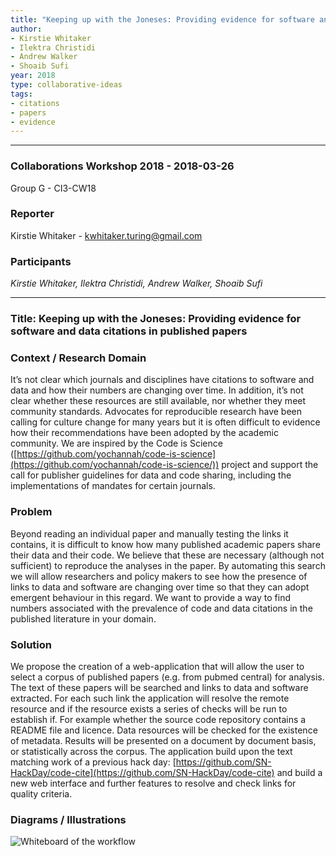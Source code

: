 ```yaml
---
title: "Keeping up with the Joneses: Providing evidence for software and data citations in published papers"
author:
- Kirstie Whitaker
- Ilektra Christidi
- Andrew Walker
- Shoaib Sufi
year: 2018
type: collaborative-ideas
tags:
- citations
- papers
- evidence
---
```


<hr>

### Collaborations Workshop 2018 - 2018-03-26

Group G - CI3-CW18

### **Reporter**

Kirstie Whitaker - kwhitaker.turing@gmail.com

### **Participants**

_Kirstie Whitaker, Ilektra Christidi, Andrew Walker, Shoaib Sufi_

---

### Title: Keeping up with the Joneses: Providing evidence for software and data citations in published papers

### **Context / Research Domain**

It’s not clear which journals and disciplines have citations to software and data and how their numbers are changing over time. In addition, it’s not clear whether these resources are still available, nor whether they meet community standards. Advocates for reproducible research have been calling for culture change for many years but it is often difficult to evidence how their recommendations have been adopted by the academic community. We are inspired by the Code is Science ([https://github.com/yochannah/code-is-science](https://github.com/yochannah/code-is-science/)) project and support the call for publisher guidelines for data and code sharing, including the implementations of mandates for certain journals.

### **Problem**

Beyond reading an individual paper and manually testing the links it contains, it is difficult to know how many published academic papers share their data and their code. We believe that these are necessary (although not sufficient) to reproduce the analyses in the paper. By automating this search we will allow researchers and policy makers to see how the presence of links to data and software are changing over time so that they can adopt emergent behaviour in this regard. We want to provide a way to find numbers associated with the prevalence of code and data citations in the published literature in your domain.

### **Solution**

We propose the creation of a web-application that will allow the user to select a corpus of published papers (e.g. from pubmed central) for analysis. The text of these papers will be searched and links to data and software extracted. For each such link the application will resolve the remote resource and if the resource exists a series of checks will be run to establish if. For example whether the source code repository contains a README file and licence. Data resources will be checked for the existence of metadata. Results will be presented on a document by document basis, or statistically across the corpus. The application build upon the text matching work of a previous hack day: [https://github.com/SN-HackDay/code-cite](https://github.com/SN-HackDay/code-cite) and build a new web interface and further features to resolve and check links for quality criteria.

### **Diagrams / Illustrations**


![Whiteboard of the workflow](../images/cw18-joneses-whiteboard.png)
